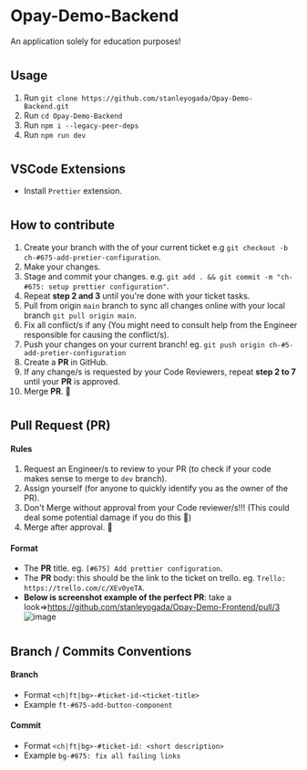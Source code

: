 # Opay-Demo-Backend

An application solely for education purposes!

#

## Usage

1. Run `git clone https://github.com/stanleyogada/Opay-Demo-Backend.git`
2. Run `cd Opay-Demo-Backend`
3. Run `npm i --legacy-peer-deps`
4. Run `npm run dev`

#

## VSCode Extensions

- Install `Prettier` extension.

#

## How to contribute

1. Create your branch with the of your current ticket e.g `git checkout -b ch-#675-add-pretier-configuration`.
2. Make your changes.
3. Stage and commit your changes. e.g. `git add . && git commit -m "ch-#675: setup prettier configuration"`.
4. Repeat **step 2 and 3** until you're done with your ticket tasks.
5. Pull from origin `main` branch to sync all changes online with your local branch `git pull origin main`.
6. Fix all conflict/s if any (You might need to consult help from the Engineer responsible for causing the conflict/s).
7. Push your changes on your current branch! eg. `git push origin ch-#5-add-pretier-configuration`
8. Create a **PR** in GitHub.
9. If any change/s is requested by your Code Reviewers, repeat **step 2 to 7** until your **PR** is approved.
10. Merge **PR**. 🚢

#

## Pull Request (**PR**)

#### Rules

1. Request an Engineer/s to review to your PR (to check if your code makes sense to merge to `dev` branch).
2. Assign yourself (for anyone to quickly identify you as the owner of the PR).
3. Don't Merge without approval from your Code reviewer/s!!! (This could deal some potential damage if you do this 🥴)
4. Merge after approval. 🚢

#### Format

- The **PR** title. eg. `[#675] Add prettier configuration`.
- The **PR** body: this should be the link to the ticket on trello. eg. `Trello: https://trello.com/c/XEv0yeTA`.
- **Below is screenshot example of the perfect PR**: take a look=>https://github.com/stanleyogada/Opay-Demo-Frontend/pull/3
  ![image](https://user-images.githubusercontent.com/104577296/221747744-f5a893cf-ae75-4a63-ba69-9016798e47a9.png)

#

## Branch / Commits Conventions

#### Branch

- Format `<ch|ft|bg>-#ticket-id-<ticket-title>`
- Example `ft-#675-add-button-component`

#### Commit

- Format `<ch|ft|bg>-#ticket-id: <short description>`
- Example `bg-#675: fix all failing links`
